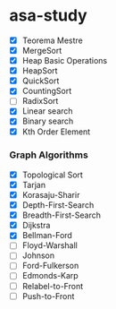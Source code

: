 # asa-study

- [x] Teorema Mestre
- [x] MergeSort
- [x] Heap Basic Operations
- [x] HeapSort
- [x] QuickSort
- [x] CountingSort
- [ ] RadixSort
- [x] Linear search
- [x] Binary search
- [x] Kth Order Element

### Graph Algorithms
- [x] Topological Sort
- [x] Tarjan
- [x] Korasaju-Sharir
- [x] Depth-First-Search
- [x] Breadth-First-Search
- [x] Dijkstra
- [x] Bellman-Ford
- [ ] Floyd-Warshall
- [ ] Johnson
- [ ] Ford-Fulkerson
- [ ] Edmonds-Karp
- [ ] Relabel-to-Front 
- [ ] Push-to-Front